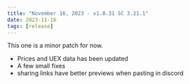 ```yaml
---
title: "November 16, 2023 - v1.0.31 SC 3.21.1"
date: 2023-11-16
tags: [release]
---
```


This one is a minor patch for now. 

- Prices and UEX data has been updated
- A few small fixes
- sharing links have better previews when pasting in discord
